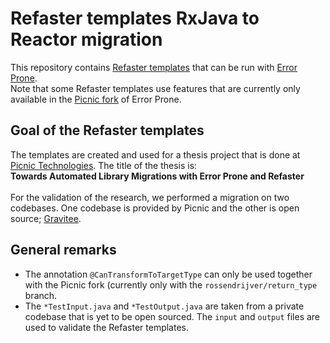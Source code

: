 # Refaster templates RxJava to Reactor migration

This repository contains [Refaster templates](http://errorprone.info/docs/refaster) that can be run with [Error Prone](https://github.com/google/error-prone).
<br/>
Note that some Refaster templates use features that are currently only available in the [Picnic fork](https://github.com/picnicSupermarket/error-prone) of Error Prone. 

## Goal of the Refaster templates
The templates are created and used for a thesis project that is done at [Picnic Technologies](https://github.com/PicnicSupermarket).
The title of the thesis is: <br/>
<b>Towards Automated Library Migrations with Error Prone and Refaster</b>
<br/><br/>
For the validation of the research, we performed a migration on two codebases. 
One codebase is provided by Picnic and the other is open source; [Gravitee](https://github.com/rickie/gravitee-access-management).

## General remarks
- The annotation `@CanTransformToTargetType` can only be used together with the Picnic fork (currently only with the `rossendrijver/return_type` branch. 
- The `*TestInput.java` and `*TestOutput.java` are taken from a private codebase that is yet to be open sourced. The `input` and `output` files are used to validate the Refaster templates.  


